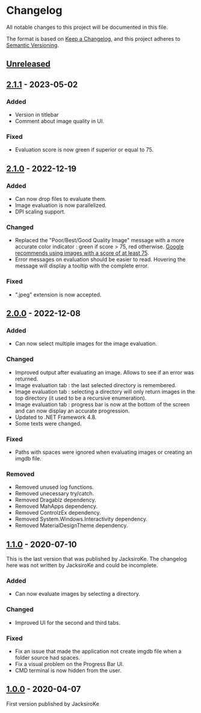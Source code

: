 # Changelog

All notable changes to this project will be documented in this file.

The format is based on [Keep a Changelog](https://keepachangelog.com/en/1.0.0/),
and this project adheres to [Semantic Versioning](https://semver.org/spec/v2.0.0.html).

## [Unreleased]

## [2.1.1] - 2023-05-02

### Added

- Version in titlebar
- Comment about image quality in UI.

### Fixed

- Evaluation score is now green if superior or equal to 75.

## [2.1.0] - 2022-12-19

### Added

- Can now drop files to evaluate them.
- Image evaluation is now parallelized.
- DPI scaling support.

### Changed

- Replaced the "Poor/Best/Good Quality Image" message with a more accurate color indicator : green if score > 75, red otherwise. [Google recommends using images with a score of at least 75](https://developers.google.com/ar/develop/augmented-images/arcoreimg).
- Error messages on evaluation should be easier to read. Hovering the message will display a tooltip with the complete error.

### Fixed

- ".jpeg" extension is now accepted.

## [2.0.0] - 2022-12-08

### Added

- Can now select multiple images for the image evaluation.

### Changed

- Improved output after evaluating an image. Allows to see if an error was returned.
- Image evaluation tab : the last selected directory is remembered.
- Image evaluation tab : selecting a directory will only return images in the top directory (it used to be a recursive enumeration).
- Image evaluation tab : progress bar is now at the bottom of the screen and can now display an accurate progression.
- Updated to .NET Framework 4.8.
- Some texts were changed.

### Fixed

- Paths with spaces were ignored when evaluating images or creating an imgdb file.

### Removed

- Removed unused log functions.
- Removed unecessary try/catch.
- Removed Dragablz dependency.
- Removed MahApps dependency.
- Removed ControlzEx dependency.
- Removed System.Windows.Interactivity dependency.
- Removed MaterialDesignTheme dependency.

## [1.1.0] - 2020-07-10

This is the last version that was published by JacksiroKe. The changelog here was not written by JacksiroKe and could be incomplete.

### Added

- Can now evaluate images by selecting a directory.

### Changed

- Improved UI for the second and third tabs.

### Fixed

- Fix an issue that made the application not create imgdb file when a folder source had spaces.
- Fix a visual problem on the Progress Bar UI.
- CMD terminal is now hidden from the user.

## [1.0.0] - 2020-04-07

First version published by JacksiroKe

[Unreleased]: https://github.com/Mythique/arcoreimg/compare/v2.1.1...HEAD
[2.1.1]: https://github.com/Mythique/arcoreimg/compare/v2.1.0...v2.1.1
[2.1.0]: https://github.com/Mythique/arcoreimg/compare/v2.0.0...v2.1.0
[2.0.0]: https://github.com/Mythique/arcoreimg/compare/v1.1.0...v2.0.0
[1.1.0]: https://github.com/Mythique/arcoreimg/compare/v1.0.0...v1.1.0
[1.0.0]: https://github.com/Mythique/arcoreimg/releases/tag/v1.0.0